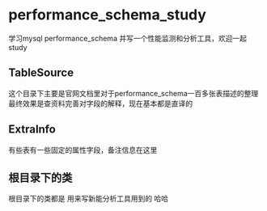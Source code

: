 # performance_schema_study
学习mysql performance_schema 并写一个性能监测和分析工具，欢迎一起study
## TableSource
这个目录下主要是官网文档里对于performance_schema一百多张表描述的整理
最终效果是查资料完善对字段的解释，现在基本都是直译的
## ExtraInfo
有些表有一些固定的属性字段，备注信息在这里
## 根目录下的类
根目录下的类都是 用来写新能分析工具用到的 哈哈
